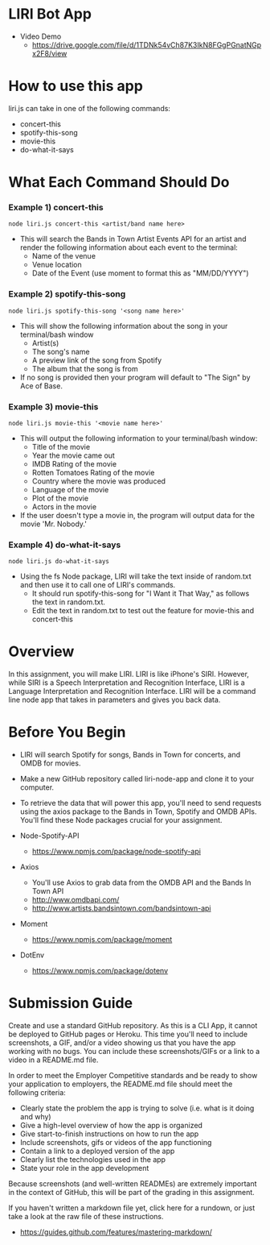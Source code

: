 # LIRI Bot App

* Video Demo
  * https://drive.google.com/file/d/1TDNk54vCh87K3IkN8FGgPGnatNGpx2F8/view

# How to use this app
liri.js can take in one of the following commands:
* concert-this
* spotify-this-song
* movie-this
* do-what-it-says

# What Each Command Should Do

### Example 1) concert-this
    node liri.js concert-this <artist/band name here>
* This will search the Bands in Town Artist Events API for an artist and render the following information about each event to the terminal:
  * Name of the venue
  * Venue location
  * Date of the Event (use moment to format this as "MM/DD/YYYY")

### Example 2) spotify-this-song
    node liri.js spotify-this-song '<song name here>'
* This will show the following information about the song in your terminal/bash window
  * Artist(s)
  * The song's name
  * A preview link of the song from Spotify
  * The album that the song is from
* If no song is provided then your program will default to "The Sign" by Ace of Base.

### Example 3) movie-this
    node liri.js movie-this '<movie name here>'
* This will output the following information to your terminal/bash window:
  * Title of the movie
  * Year the movie came out
  * IMDB Rating of the movie
  * Rotten Tomatoes Rating of the movie
  * Country where the movie was produced
  * Language of the movie
  * Plot of the movie
  * Actors in the movie
* If the user doesn't type a movie in, the program will output data for the movie 'Mr. Nobody.'
 
### Example 4) do-what-it-says
    node liri.js do-what-it-says
* Using the fs Node package, LIRI will take the text inside of random.txt and then use it to call one of LIRI's commands.
  * It should run spotify-this-song for "I Want it That Way," as follows the text in random.txt.
  * Edit the text in random.txt to test out the feature for movie-this and concert-this

# Overview

In this assignment, you will make LIRI. LIRI is like iPhone's SIRI. However, while SIRI is a Speech Interpretation and Recognition Interface, LIRI is a Language Interpretation and Recognition Interface. LIRI will be a command line node app that takes in parameters and gives you back data.

# Before You Begin
* LIRI will search Spotify for songs, Bands in Town for concerts, and OMDB for movies.
* Make a new GitHub repository called liri-node-app and clone it to your computer.
* To retrieve the data that will power this app, you'll need to send requests using the axios package to the Bands in Town, Spotify and OMDB APIs. You'll find these Node packages crucial for your assignment.

* Node-Spotify-API
  * https://www.npmjs.com/package/node-spotify-api
* Axios
  * You'll use Axios to grab data from the OMDB API and the Bands In Town API
  * http://www.omdbapi.com/
  * http://www.artists.bandsintown.com/bandsintown-api
* Moment
  * https://www.npmjs.com/package/moment
* DotEnv
  * https://www.npmjs.com/package/dotenv

# Submission Guide

Create and use a standard GitHub repository. As this is a CLI App, it cannot be deployed to GitHub pages or Heroku. This time you'll need to include screenshots, a GIF, and/or a video showing us that you have the app working with no bugs. You can include these screenshots/GIFs or a link to a video in a README.md file.

In order to meet the Employer Competitive standards and be ready to show your application to employers, the README.md file should meet the following criteria:
* Clearly state the problem the app is trying to solve (i.e. what is it doing and why)
* Give a high-level overview of how the app is organized
* Give start-to-finish instructions on how to run the app
* Include screenshots, gifs or videos of the app functioning
* Contain a link to a deployed version of the app
* Clearly list the technologies used in the app
* State your role in the app development

Because screenshots (and well-written READMEs) are extremely important in the context of GitHub, this will be part of the grading in this assignment.

If you haven't written a markdown file yet, click here for a rundown, or just take a look at the raw file of these instructions.
* https://guides.github.com/features/mastering-markdown/
